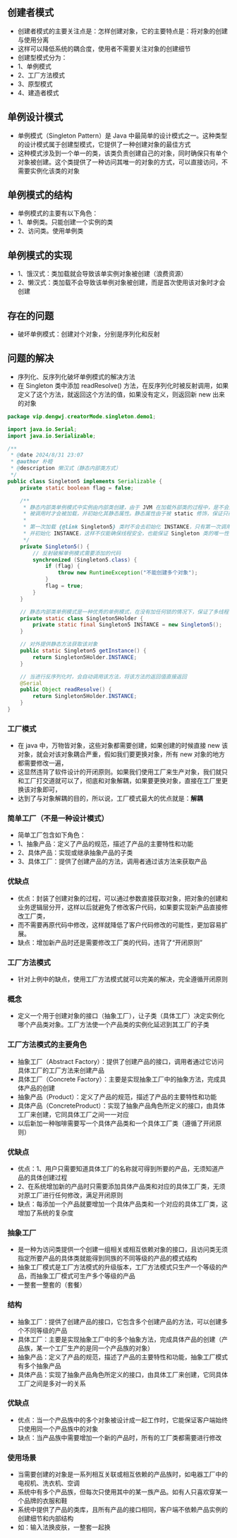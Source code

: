 ## 创建者模式
* 创建者模式的主要关注点是：怎样创建对象，它的主要特点是：将对象的创建与使用分离
* 这样可以降低系统的耦合度，使用者不需要关注对象的创建细节
* 创建型模式分为：
* 1、单例模式
* 2、工厂方法模式
* 3、原型模式
* 4、建造者模式

## 单例设计模式
* 单例模式（Singleton Pattern）是 Java 中最简单的设计模式之一。这种类型的设计模式属于创建型模式，它提供了一种创建对象的最佳方式
* 这种模式涉及到一个单一的类，该类负责创建自己的对象，同时确保只有单个对象被创建。这个类提供了一种访问其唯一的对象的方式，可以直接访问，不需要实例化该类的对象

## 单例模式的结构
* 单例模式的主要有以下角色：
* 1、单例类。只能创建一个实例的类
* 2、访问类。使用单例类

## 单例模式的实现
* 1、饿汉式：类加载就会导致该单实例对象被创建（浪费资源）
* 2、懒汉式：类加载不会导致该单例对象被创建，而是首次使用该对象时才会创建

## 存在的问题
* 破坏单例模式：创建对个对象，分别是序列化和反射

## 问题的解决
* 序列化、反序列化破坏单例模式的解决方法
* 在 Singleton 类中添加 readResolve() 方法，在反序列化时被反射调用，如果定义了这个方法，就返回这个方法的值，如果没有定义，则返回新 new 出来的对象
```java
package vip.dengwj.creatorMode.singleton.demo1;

import java.io.Serial;
import java.io.Serializable;

/**
 * @date 2024/8/31 23:07
 * @author 朴睦
 * @description 懒汉式（静态内部类方式）
 */
public class Singleton5 implements Serializable {
    private static boolean flag = false;

    /**
     * 静态内部类单例模式中实例由内部类创建，由于 JVM 在加载外部类的过程中，是不会加载静态内部类的，只有内部类的属性/方法
     * 被调用时才会被加载，并初始化其静态属性。静态属性由于被 static 修饰，保证只被实例化一次，并且严格保证实例化顺序
     *
     * 第一次加载 {@link Singleton5} 类时不会去初始化 INSTANCE，只有第一次调用 getInstance，虚拟机加载 {@link Singleton5Holder}
     * 并初始化 INSTANCE，这样不仅能确保线程安全，也能保证 Singleton 类的唯一性
     */
    private Singleton5() {
        // 反射破解单例模式需要添加的代码
        synchronized (Singleton5.class) {
            if (flag) {
                throw new RuntimeException("不能创建多个对象");
            }
            flag = true;
        }
    }

    // 静态内部类单例模式是一种优秀的单例模式，在没有加任何锁的情况下，保证了多线程下的安全，并且没有任何性能影响和空间浪费
    private static class Singleton5Holder {
        private static final Singleton5 INSTANCE = new Singleton5();
    }

    // 对外提供静态方法获取该对象
    public static Singleton5 getInstance() {
        return Singleton5Holder.INSTANCE;
    }

    // 当进行反序列化时，会自动调用该方法，将该方法的返回值直接返回
    @Serial
    public Object readResolve() {
        return Singleton5Holder.INSTANCE;
    }
}
```
 
### 工厂模式
* 在 java 中，万物皆对象，这些对象都需要创建，如果创建的时候直接 new 该对象，就会对该对象耦合严重，假如我们要更换对象，所有 new 对象的地方都需要修改一遍，
* 这显然违背了软件设计的开闭原则。如果我们使用工厂来生产对象，我们就只和工厂打交道就可以了，彻底和对象解耦，如果要更换对象，直接在工厂里更换该对象即可，
* 达到了与对象解耦的目的，所以说，工厂模式最大的优点就是：**解耦**

### 简单工厂（不是一种设计模式）
* 简单工厂包含如下角色：
* 1、抽象产品：定义了产品的规范，描述了产品的主要特性和功能
* 2、具体产品：实现或继承抽象产品的子类
* 3、具体工厂：提供了创建产品的方法，调用者通过该方法来获取产品

### 优缺点
* 优点：封装了创建对象的过程，可以通过参数直接获取对象，把对象的创建和业务逻辑层分开，这样以后就避免了修改客户代码，如果要实现新产品直接修改工厂类，
* 而不需要再原代码中修改，这样就降低了客户代码修改的可能性，更加容易扩展。
* 缺点：增加新产品时还是需要修改工厂类的代码，违背了“开闭原则”

### 工厂方法模式
* 针对上例中的缺点，使用工厂方法模式就可以完美的解决，完全遵循开闭原则

### 概念
* 定义一个用于创建对象的接口（抽象工厂），让子类（具体工厂）决定实例化哪个产品类对象。工厂方法使一个产品类的实例化延迟到其工厂的子类

### 工厂方法模式的主要角色
* 抽象工厂（Abstract Factory）：提供了创建产品的接口，调用者通过它访问具体工厂的工厂方法来创建产品
* 具体工厂（Concrete Factory）：主要是实现抽象工厂中的抽象方法，完成具体产品的创建
* 抽象产品（Product）：定义了产品的规范，描述了产品的主要特性和功能
* 具体产品（ConcreteProduct）：实现了抽象产品角色所定义的接口，由具体工厂来创建，它同具体工厂之间一一对应
* 以后新加一种咖啡需要写一个具体产品类和一个具体工厂类（遵循了开闭原则）

### 优缺点
* 优点：1、用户只需要知道具体工厂的名称就可得到所要的产品，无须知道产品的具体创建过程
* 2、在系统增加新的产品时只需要添加具体产品类和对应的具体工厂类，无须对原工厂进行任何修改，满足开闭原则
* 缺点：每添加一个产品就要增加一个具体产品类和一个对应的具体工厂类，这增加了系统的复杂度

### 抽象工厂
* 是一种为访问类提供一个创建一组相关或相互依赖对象的接口，且访问类无须指定所要产品的具体类就能得到同族的不同等级的产品的模式结构
* 抽象工厂模式是工厂方法模式的升级版本，工厂方法模式只生产一个等级的产品，而抽象工厂模式可生产多个等级的产品
* 一整套一整套的（套餐）

### 结构
* 抽象工厂：提供了创建产品的接口，它包含多个创建产品的方法，可以创建多个不同等级的产品
* 具体工厂：主要是实现抽象工厂中的多个抽象方法，完成具体产品的创建（产品族，某一个工厂生产的是同一个产品族的对象）
* 抽象产品：定义了产品的规范，描述了产品的主要特性和功能，抽象工厂模式有多个抽象产品
* 具体产品：实现了抽象产品角色所定义的接口，由具体工厂来创建，它同具体工厂之间是多对一的关系

### 优缺点
* 优点：当一个产品族中的多个对象被设计成一起工作时，它能保证客户端始终只使用同一个产品族中的对象
* 缺点：当产品族中需要增加一个新的产品时，所有的工厂类都需要进行修改

### 使用场景
* 当需要创建的对象是一系列相互关联或相互依赖的产品族时，如电器工厂中的电视机、洗衣机、空调
* 系统中有多个产品族，但每次只使用其中的某一族产品。如有人只喜欢穿某一个品牌的衣服和鞋
* 系统中提供了产品的类库，且所有产品的接口相同，客户端不依赖产品实例的创建细节和内部结构
* 如：输入法换皮肤，一整套一起换